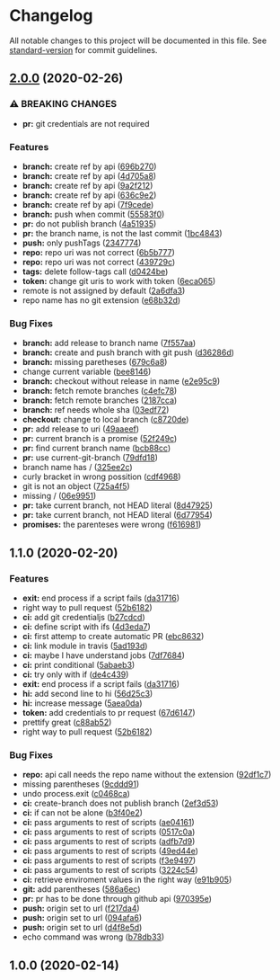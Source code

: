 # Changelog

All notable changes to this project will be documented in this file. See [standard-version](https://github.com/conventional-changelog/standard-version) for commit guidelines.

## [2.0.0](https://github.com/Paker30/ci-attempt/compare/v1.1.0...v2.0.0) (2020-02-26)


### ⚠ BREAKING CHANGES

* **pr:** git credentials are not required

### Features

* **branch:** create ref by api ([696b270](https://github.com/Paker30/ci-attempt/commit/696b27026e176cce42e090176b997dcef4c3c6c0))
* **branch:** create ref by api ([4d705a8](https://github.com/Paker30/ci-attempt/commit/4d705a896db61879ce7e0d20f375e5f79f4ad53c))
* **branch:** create ref by api ([9a2f212](https://github.com/Paker30/ci-attempt/commit/9a2f21263b5e49b5859a8e64c678e1b98e1df22b))
* **branch:** create ref by api ([636c9e2](https://github.com/Paker30/ci-attempt/commit/636c9e207ef3dba4530f46ee989bda9709aa046b))
* **branch:** create ref by api ([7f9cede](https://github.com/Paker30/ci-attempt/commit/7f9cede675bdacaeaad760a711b5b03f06d1489f))
* **branch:** push when commit ([55583f0](https://github.com/Paker30/ci-attempt/commit/55583f03a514483e4ebcdb73e23f086dc5b0d71e))
* **pr:** do not publish branch ([4a51935](https://github.com/Paker30/ci-attempt/commit/4a5193540d4e5156c85a63b6de7fc34e4b769c96))
* **pr:** the branch name, is not the last commit ([1bc4843](https://github.com/Paker30/ci-attempt/commit/1bc484307d9b2baaaff3728aef359c0158a591a2))
* **push:** only pushTags ([2347774](https://github.com/Paker30/ci-attempt/commit/2347774f12781afd7aeaea4b123a5f0b7634f022))
* **repo:** repo uri was not correct ([6b5b777](https://github.com/Paker30/ci-attempt/commit/6b5b77718f0036987e67e2c1fac1c6698fab025c))
* **repo:** repo uri was not correct ([439729c](https://github.com/Paker30/ci-attempt/commit/439729c8b08bb2292295f94b662374f90cedd3fa))
* **tags:** delete follow-tags call ([d0424be](https://github.com/Paker30/ci-attempt/commit/d0424be116e48ced003533e6bfe9e4e5a697fa70))
* **token:** change git uris to work with token ([6eca065](https://github.com/Paker30/ci-attempt/commit/6eca0657506493441ccb0ff3946943a1f0da4ced))
* remote is not assigned by default ([2a6dfa3](https://github.com/Paker30/ci-attempt/commit/2a6dfa30c4a6b5d96ff9771bbba6a012d8865f6b))
* repo name has no git extension ([e68b32d](https://github.com/Paker30/ci-attempt/commit/e68b32d51056dd20e963e98edd03e402757c0592))


### Bug Fixes

* **branch:** add release to branch name ([7f557aa](https://github.com/Paker30/ci-attempt/commit/7f557aadfce11976473a04a4d9ee67cf491ce3ee))
* **branch:** create and push branch with git push ([d36286d](https://github.com/Paker30/ci-attempt/commit/d36286decafa1910942a6af1dc7fd809601da7f1))
* **branch:** missing paretheses ([679c6a8](https://github.com/Paker30/ci-attempt/commit/679c6a831d027e6ef1d974f5883b65c439046530))
* change current variable ([bee8146](https://github.com/Paker30/ci-attempt/commit/bee81465f82a1260b3116f05076fdaf4e8f7703f))
* **branch:** checkout without release in name ([e2e95c9](https://github.com/Paker30/ci-attempt/commit/e2e95c99559f83f93d3db404bed34b6efc5c11f8))
* **branch:** fetch remote branches ([c4efc78](https://github.com/Paker30/ci-attempt/commit/c4efc78d24e5437a4dea4c929dc09280a1ca11e6))
* **branch:** fetch remote branches ([2187cca](https://github.com/Paker30/ci-attempt/commit/2187ccabebda7fef694a9fa4d997e03c3b683351))
* **branch:** ref needs whole sha ([03edf72](https://github.com/Paker30/ci-attempt/commit/03edf72178a9cb2653ca046d86dbbd175475f0a8))
* **checkout:** change to local branch ([c8720de](https://github.com/Paker30/ci-attempt/commit/c8720de85645c4a3974a8b407c54afd0de96d0d4))
* **pr:** add release to uri ([49aaeef](https://github.com/Paker30/ci-attempt/commit/49aaeef9bbe7058a3caa023b9c08c99294486c37))
* **pr:** current branch is a promise ([52f249c](https://github.com/Paker30/ci-attempt/commit/52f249c29b52c437de3d324c184349ac084d9d1a))
* **pr:** find current branch name ([bcb88cc](https://github.com/Paker30/ci-attempt/commit/bcb88cc0d8d93ea76bd547ff7a893d16be3fce12))
* **pr:** use current-git-branch ([79dfd18](https://github.com/Paker30/ci-attempt/commit/79dfd18c114aea3795e4aee8cfb8849bbca77acd))
* branch name has / ([325ee2c](https://github.com/Paker30/ci-attempt/commit/325ee2c1440e3c0b0dd38740b5d396aae537e940))
* curly bracket in wrong possition ([cdf4968](https://github.com/Paker30/ci-attempt/commit/cdf4968379d40bf000dfed5c55e4e3f7e065d648))
* git is not an object ([725a4f5](https://github.com/Paker30/ci-attempt/commit/725a4f50616c89311e3500090b598a6b1cdbea13))
* missing / ([06e9951](https://github.com/Paker30/ci-attempt/commit/06e9951a5b303dcc244611f7d7381a6ac14e787e))
* **pr:** take current branch, not HEAD literal ([8d47925](https://github.com/Paker30/ci-attempt/commit/8d47925153c8617711dd3c2e6119eafe83034e64))
* **pr:** take current branch, not HEAD literal ([6d77954](https://github.com/Paker30/ci-attempt/commit/6d779545788a11e6490769273c74c134af524d47))
* **promises:** the parenteses were wrong ([f616981](https://github.com/Paker30/ci-attempt/commit/f6169814286fc2d0518d277aeaa673aed9241c81))

## 1.1.0 (2020-02-20)


### Features


* **exit:** end process if a script fails ([da31716](https://github.com/Paker30/ci-attempt/commit/da31716cda450c9d429546aa645d7764fdd82e6f))
* right way to pull request ([52b6182](https://github.com/Paker30/ci-attempt/commit/52b6182779d5893c7be6082954743df558f93057))
* **ci:** add git credentialjs ([b27cdcd](https://github.com/Paker30/ci-attempt/commit/b27cdcdf6c90df466168a014e51025e3d6b3a725))
* **ci:** define script with ifs ([4d3eda7](https://github.com/Paker30/ci-attempt/commit/4d3eda7be10f5c5bb40050655d310745b70f195a))
* **ci:** first attemp to create automatic PR ([ebc8632](https://github.com/Paker30/ci-attempt/commit/ebc863215115055b9d3b2510d5699503c8fff246))
* **ci:** link module in travis ([5ad193d](https://github.com/Paker30/ci-attempt/commit/5ad193d98c17264068a1293c74a7b430c50b5eb4))
* **ci:** maybe I have understand jobs ([7df7684](https://github.com/Paker30/ci-attempt/commit/7df768456bc48c2eb7a03bc1b3e78e0e88c5fefa))
* **ci:** print conditional ([5abaeb3](https://github.com/Paker30/ci-attempt/commit/5abaeb325bfdb190dbd764e53abcede4571ce810))
* **ci:** try only with if ([de4c439](https://github.com/Paker30/ci-attempt/commit/de4c4393ec8fd090977c87cd847291412bbeef72))
* **exit:** end process if a script fails ([da31716](https://github.com/Paker30/ci-attempt/commit/da31716cda450c9d429546aa645d7764fdd82e6f))
* **hi:** add second line to hi ([56d25c3](https://github.com/Paker30/ci-attempt/commit/56d25c324a8745862867d21144e03ea858422fd4))
* **hi:** increase message ([5aea0da](https://github.com/Paker30/ci-attempt/commit/5aea0daae205dbba28d171c265cd5c032f7aa020))
* **token:** add credentials to pr request ([67d6147](https://github.com/Paker30/ci-attempt/commit/67d614757ff894379d66889140e29f907bd73659))
* prettify great ([c88ab52](https://github.com/Paker30/ci-attempt/commit/c88ab525c370abaa0d45431cea7223923c37e582))
* right way to pull request ([52b6182](https://github.com/Paker30/ci-attempt/commit/52b6182779d5893c7be6082954743df558f93057))



### Bug Fixes


* **repo:** api call needs the repo name without the extension ([92df1c7](https://github.com/Paker30/ci-attempt/commit/92df1c7a85c75d34c79a1025be2adc2b28d84427))
* missing parentheses ([9cddd91](https://github.com/Paker30/ci-attempt/commit/9cddd9163168a13ea42506c3a8c3924b41e9e8d1))
* undo process.exit ([c0468ca](https://github.com/Paker30/ci-attempt/commit/c0468ca302687fe681e55e646e6c78bf85d4a289))
* **ci:** create-branch does not publish branch ([2ef3d53](https://github.com/Paker30/ci-attempt/commit/2ef3d53a3dbda58f2a074b171e20b33a5b5a8cd5))
* **ci:** if can not be alone ([b3f40e2](https://github.com/Paker30/ci-attempt/commit/b3f40e222ae7efb02b4a960890a87f14e25de70e))
* **ci:** pass arguments to rest of scripts ([ae04161](https://github.com/Paker30/ci-attempt/commit/ae041614efea39e9c5f88812261fd251bc9cb490))
* **ci:** pass arguments to rest of scripts ([0517c0a](https://github.com/Paker30/ci-attempt/commit/0517c0a1298643ff8b3b04311749472d476930f8))
* **ci:** pass arguments to rest of scripts ([adfb7d9](https://github.com/Paker30/ci-attempt/commit/adfb7d95d0dd4bfa1665051e49a8e58ca79858f0))
* **ci:** pass arguments to rest of scripts ([49ed44e](https://github.com/Paker30/ci-attempt/commit/49ed44ebc8949432c8490e6552c52c5123e83e56))
* **ci:** pass arguments to rest of scripts ([f3e9497](https://github.com/Paker30/ci-attempt/commit/f3e9497613b8454cd8f74278e4a5940ad788cb6d))
* **ci:** pass arguments to rest of scripts ([3224c54](https://github.com/Paker30/ci-attempt/commit/3224c54a0eee846604778a2f368240ac77e09909))
* **ci:** retrieve enviroment values in the right way ([e91b905](https://github.com/Paker30/ci-attempt/commit/e91b905c90e32c90c0388aeb8576f350807c20f7))
* **git:** add parentheses ([586a6ec](https://github.com/Paker30/ci-attempt/commit/586a6ec1e05b58ce50d20a19686c85811c2afd9e))
* **pr:** pr has to be done through github api ([970395e](https://github.com/Paker30/ci-attempt/commit/970395e341bbbeb92d1e05cdd22792e9216a1b8a))
* **push:** origin set to url ([f217da4](https://github.com/Paker30/ci-attempt/commit/f217da4aaee768ae2ec40501d4532adf4f78769b))
* **push:** origin set to url ([094afa6](https://github.com/Paker30/ci-attempt/commit/094afa6870c3a73e926c1649e50659fa23249fad))
* **push:** origin set to url ([d4f8e5d](https://github.com/Paker30/ci-attempt/commit/d4f8e5d50cde1f00ce766578bb29280f3250f25e))
* echo command was wrong ([b78db33](https://github.com/Paker30/ci-attempt/commit/b78db33101ed5760137b8ada94fe909289809f5b))

## 1.0.0 (2020-02-14)
